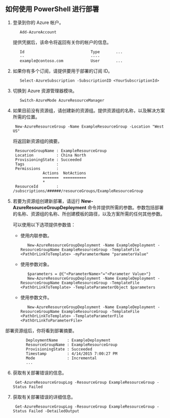 ## 如何使用 PowerShell 进行部署

1. 登录到你的 Azure 帐户。

          Add-AzureAccount

   提供凭据后，该命令将返回有关你的帐户的信息。

          Id                             Type       ...
          --                             ----    
          example@contoso.com            User       ...   

2. 如果你有多个订阅，请提供要用于部署的订阅 ID。 

          Select-AzureSubscription -SubscriptionID <YourSubscriptionId>

3. 切换到 Azure 资源管理器模块。

          Switch-AzureMode AzureResourceManager

4. 如果目前没有资源组，请创建新的资源组。提供资源组的名称，以及解决方案所需的位置。

        New-AzureResourceGroup -Name ExampleResourceGroup -Location "West US"

   将返回新资源组的摘要。

        ResourceGroupName : ExampleResourceGroup
        Location          : China North
        ProvisioningState : Succeeded
        Tags              :
        Permissions       :
                    Actions  NotActions
                    =======  ==========
                    *
        ResourceId        : /subscriptions/######/resourceGroups/ExampleResourceGroup

5. 若要为资源组创建新部署，请运行 **New-AzureResourceGroupDeployment** 命令并提供所需的参数。参数包括部署的名称、资源组的名称、所创建模板的路径，以及方案所需的任何其他参数。 
   
   可以使用以下选项提供参数值：
   
   - 使用内联参数。

            New-AzureResourceGroupDeployment -Name ExampleDeployment -ResourceGroupName ExampleResourceGroup -TemplateFile <PathOrLinkToTemplate> -myParameterName "parameterValue"

   - 使用参数对象。

            $parameters = @{"<ParameterName>"="<Parameter Value>"}
            New-AzureResourceGroupDeployment -Name ExampleDeployment -ResourceGroupName ExampleResourceGroup -TemplateFile <PathOrLinkToTemplate> -TemplateParameterObject $parameters

   - 使用参数文件。

            New-AzureResourceGroupDeployment -Name ExampleDeployment -ResourceGroupName ExampleResourceGroup -TemplateFile <PathOrLinkToTemplate> -TemplateParameterFile <PathOrLinkToParameterFile>

  部署资源组后，你将看到部署摘要。

             DeploymentName    : ExampleDeployment
             ResourceGroupName : ExampleResourceGroup
             ProvisioningState : Succeeded
             Timestamp         : 4/14/2015 7:00:27 PM
             Mode              : Incremental
             ...

6. 获取有关部署错误的信息。

        Get-AzureResourceGroupLog -ResourceGroup ExampleResourceGroup -Status Failed

7. 获取有关部署错误的详细信息。

        Get-AzureResourceGroupLog -ResourceGroup ExampleResourceGroup -Status Failed -DetailedOutput

<!---HONumber=HO63-->